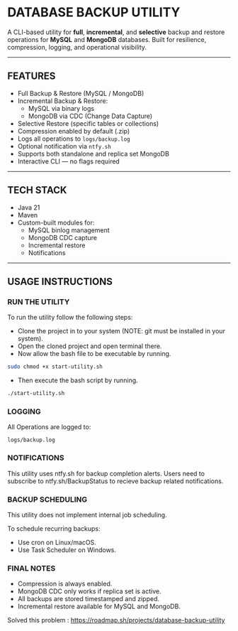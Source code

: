 # DATABASE BACKUP UTILITY

A CLI-based utility for **full**, **incremental**, and **selective** backup and restore operations for **MySQL** and **MongoDB** databases. Built for resilience, compression, logging, and operational visibility.

---

## FEATURES

- Full Backup & Restore (MySQL / MongoDB)
- Incremental Backup & Restore:
  - MySQL via binary logs
  - MongoDB via CDC (Change Data Capture)
- Selective Restore (specific tables or collections)
- Compression enabled by default (.zip)
- Logs all operations to `logs/backup.log`
- Optional notification via `ntfy.sh`
- Supports both standalone and replica set MongoDB
- Interactive CLI — no flags required

---

## TECH STACK

- Java 21
- Maven
- Custom-built modules for:
  - MySQL binlog management
  - MongoDB CDC capture
  - Incremental restore
  - Notifications

---

## USAGE INSTRUCTIONS

### RUN THE UTILITY
To run the utility follow the following steps:
- Clone the project in to your system (NOTE: git must be installed in your system).
- Open the cloned project and open terminal there.
- Now allow the bash file to be executable by running.
```bash
sudo chmod +x start-utility.sh
```
- Then execute the bash script by running.
``` bash
./start-utility.sh
```

### LOGGING 
All Operations are logged to:
```
logs/backup.log
```

### NOTIFICATIONS
This utility uses ntfy.sh for backup completion alerts.
Users need to subscribe to ntfy.sh/BackupStatus to recieve backup related notifications.

### BACKUP SCHEDULING
This utility does not implement internal job scheduling.

To schedule recurring backups:
- Use cron on Linux/macOS.
- Use Task Scheduler on Windows.

### FINAL NOTES

- Compression is always enabled.
- MongoDB CDC only works if replica set is active.
- All backups are stored timestamped and zipped.
- Incremental restore available for MySQL and MongoDB.


Solved this problem : https://roadmap.sh/projects/database-backup-utility
